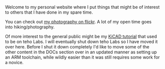 Welcome to my personal website where I put things that might be of interest to others that I have done in my spare time.

You can check out [my photography on flickr](https://www.flickr.com/photos/bbryce). A lot of my open time goes into hiking/photography.

Of more interest to the general public might be my [KiCAD tutorial](http://babryce.com/KiCADtutorial.pdf) that used to be on teho Labs. I will eventually shut down teho Labs so I have moved it over here. Before I shut it down completely I'd like to move some of the other content in the DOCs section over in an updated manner as setting up an ARM toolchain, while wildly easier than it was still requires some work for a novice.
